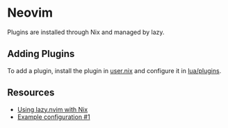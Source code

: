 # Neovim

Plugins are installed through Nix and managed by lazy.

## Adding Plugins

To add a plugin, install the plugin in [user.nix](./user.nix) and configure it in [lua/plugins](./lua/plugins).

## Resources

- [Using lazy.nvim with Nix](https://nixalted.com/)
- [Example configuration #1](https://www.josean.com/posts/how-to-setup-neovim-2024)

